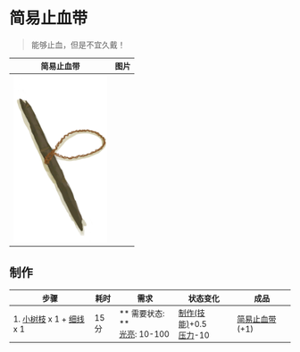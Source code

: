 # 简易止血带  
> 能够止血，但是不宜久戴！  
  
  简易止血带  |   图片   
 ----  |  ----:   
   |  <img decoding="async" src="Sprite/TourniquetImprovised.png" href="a.md" style="max-width:300px;max-height:300px;">   
  
## 制作  
步骤  |  耗时  |  需求  |  状态变化  |  成品  
----  |  ----  |  ----  |  ----  |  ----  
1. [小树枝](Sticks.md) x 1 + [细线](CordFiber.md) x 1  |  15分  |  ** 需要状态: **<br>[光亮](Light.md): 10-100  |  [制作(技能)](Skill_Crafting.md)+0.5<br>[压力](Stress.md)-10  |  [简易止血带](TourniquetRustic.md)(+1)  


<script>document.title="简易止血带 - 卡牌生存百科 Card Survival Wiki";</script>